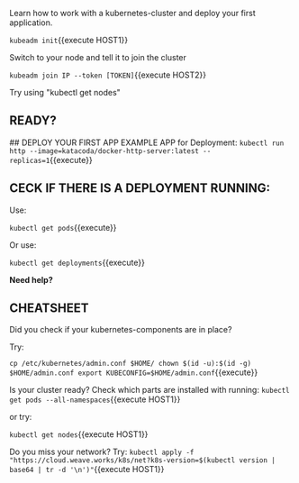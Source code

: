 Learn how to work with a kubernetes-cluster and deploy your first application.

`kubeadm init`{{execute HOST1}}

Switch to your node and tell it to join the cluster

`kubeadm join IP --token [TOKEN]`{{execute HOST2}}

Try using "kubectl get nodes"

## READY?
## DEPLOY YOUR FIRST APP
EXAMPLE APP for Deployment:
`kubectl run http --image=katacoda/docker-http-server:latest --replicas=1`{{execute}}

## CECK IF THERE IS A DEPLOYMENT RUNNING:
Use:

`kubectl get pods`{{execute}}

Or use:

`kubectl get deployments`{{execute}}

**Need help?**
## CHEATSHEET
Did you check if your kubernetes-components are in place?

Try:



`cp /etc/kubernetes/admin.conf $HOME/
chown $(id -u):$(id -g) $HOME/admin.conf
export KUBECONFIG=$HOME/admin.conf`{{execute}}

Is your cluster ready?
Check which parts are installed with running:
`kubectl get pods --all-namespaces`{{execute HOST1}}

or try:

`kubectl get nodes`{{execute HOST1}}

Do you miss your network? Try:
`kubectl apply -f "https://cloud.weave.works/k8s/net?k8s-version=$(kubectl version | base64 | tr -d '\n')"`{{execute HOST1}}

